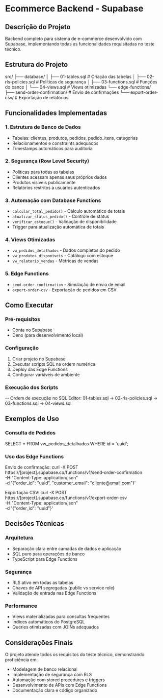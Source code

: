﻿# Ecommerce Backend - Supabase

## Descrição do Projeto
Backend completo para sistema de e-commerce desenvolvido com Supabase, implementando todas as funcionalidades requisitadas no teste técnico.

## Estrutura do Projeto
src/
├── database/
│ ├── 01-tables.sql # Criação das tabelas
│ ├── 02-rls-policies.sql # Políticas de segurança
│ ├── 03-functions.sql # Funções do banco
│ └── 04-views.sql # Views otimizadas
└── edge-functions/
  ├── send-order-confirmation/ # Envio de confirmações
  └── export-order-csv/ # Exportação de relatórios

  
## Funcionalidades Implementadas

### 1. Estrutura de Banco de Dados
- Tabelas: clientes, produtos, pedidos, pedido_itens, categorias
- Relacionamentos e constraints adequados
- Timestamps automáticos para auditoria

### 2. Segurança (Row Level Security)
- Políticas para todas as tabelas
- Clientes acessam apenas seus próprios dados
- Produtos visíveis publicamente
- Relatórios restritos a usuários autenticados

### 3. Automação com Database Functions
- `calcular_total_pedido()` - Cálculo automático de totais
- `atualizar_status_pedido()` - Controle de status
- `verificar_estoque()` - Validação de disponibilidade
- Trigger para atualização automática de totais

### 4. Views Otimizadas
- `vw_pedidos_detalhados` - Dados completos do pedido
- `vw_produtos_disponiveis` - Catálogo com estoque
- `vw_relatorio_vendas` - Métricas de vendas

### 5. Edge Functions
- `send-order-confirmation` - Simulação de envio de email
- `export-order-csv` - Exportação de pedidos em CSV

## Como Executar

### Pré-requisitos
- Conta no Supabase
- Deno (para desenvolvimento local)

### Configuração
1. Criar projeto no Supabase
2. Executar scripts SQL na ordem numérica
3. Deploy das Edge Functions
4. Configurar variáveis de ambiente

### Execução dos Scripts
-- Ordem de execução no SQL Editor:
01-tables.sql → 02-rls-policies.sql → 03-functions.sql → 04-views.sql

## Exemplos de Uso

### Consulta de Pedidos
SELECT * FROM vw_pedidos_detalhados WHERE id = 'uuid';

### Uso das Edge Functions

Envio de confirmação:
curl -X POST https://[project].supabase.co/functions/v1/send-order-confirmation \
  -H "Content-Type: application/json" \
  -d '{"order_id": "uuid", "customer_email": "cliente@email.com"}'

Exportação CSV:
curl -X POST https://[project].supabase.co/functions/v1/export-order-csv \
  -H "Content-Type: application/json" \
  -d '{"order_id": "uuid"}'

## Decisões Técnicas

### Arquitetura
- Separação clara entre camadas de dados e aplicação
- SQL puro para operações de banco
- TypeScript para Edge Functions

### Segurança
- RLS ativo em todas as tabelas
- Chaves de API segregadas (public vs service role)
- Validação de entrada nas Edge Functions

### Performance
- Views materializadas para consultas frequentes
- Índices automáticos do PostgreSQL
- Queries otimizadas com JOINs adequados

## Considerações Finais

O projeto atende todos os requisitos do teste técnico, demonstrando proficiência em:
- Modelagem de banco relacional
- Implementação de segurança com RLS
- Automação com stored procedures e triggers
- Desenvolvimento de APIs com Edge Functions
- Documentação clara e código organizado

